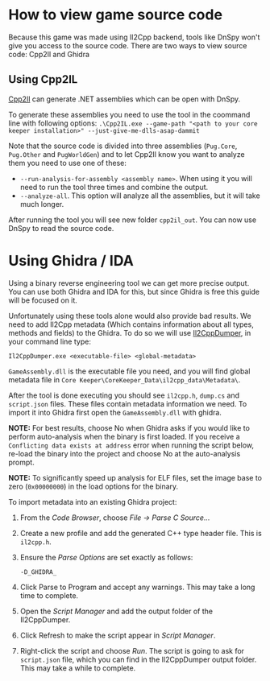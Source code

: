 # How to view game source code
Because this game was made using Il2Cpp backend, tools like DnSpy won't give you access to the source code. There are two ways to view source code: Cpp2Il and Ghidra

## Using Cpp2IL
[Cpp2Il](https://github.com/SamboyCoding/Cpp2IL) can generate .NET assemblies which can be open with DnSpy.

To generate these assemblies you need to use the tool in the coommand line with following options: `.\Cpp2IL.exe --game-path "<path to your core keeper installation>" --just-give-me-dlls-asap-dammit`

Note that the source code is divided into three assemblies (`Pug.Core`, `Pug.Other` and `PugWorldGen`) and to let Cpp2Il know you want to analyze them you need to use one of these:
- `--run-analysis-for-assembly <assembly name>`. When using it you will need to run the tool three times and combine the output. 
- `--analyze-all`. This option will analyze all the assemblies, but it will take much longer.

After running the tool you will see new folder `cpp2il_out`. You can now use DnSpy to read the source code.

# Using Ghidra / IDA
Using a binary reverse engineering tool we can get more precise output. You can use both Ghidra and IDA for this, but since Ghidra is free this guide will be focused on it. 

Unfortunately using these tools alone would also provide bad results. We need to add Il2Cpp metadata (Which contains information about all types, methods and fields) to the Ghidra. To do so we will use [Il2CppDumper](https://github.com/Perfare/Il2CppDumper), in your command line type:
```
Il2CppDumper.exe <executable-file> <global-metadata>
```
`GameAssembly.dll` is the executable file you need, and you will find global metadata file in `Core Keeper\CoreKeeper_Data\il2cpp_data\Metadata\`.

After the tool is done executing you should see `il2cpp.h`, `dump.cs` and `script.json` files. These files contain metadata information we need. To import it into Ghidra first open the `GameAssembly.dll` with ghidra.

**NOTE:** For best results, choose No when Ghidra asks if you would like to perform auto-analysis when the binary is first loaded. If you receive a `Conflicting data exists at address` error when running the script below, re-load the binary into the project and choose No at the auto-analysis prompt.

**NOTE:** To significantly speed up analysis for ELF files, set the image base to zero (`0x00000000`) in the load options for the binary.

To import metadata into an existing Ghidra project:

1. From the _Code Browser_, choose _File -> Parse C Source..._
2. Create a new profile and add the generated C++ type header file. This is `il2cpp.h`.
3. Ensure the _Parse Options_ are set exactly as follows:

   `-D_GHIDRA_`

4. Click Parse to Program and accept any warnings. This may take a long time to complete.
5. Open the _Script Manager_ and add the output folder of the Il2CppDumper.
6. Click Refresh to make the script appear in _Script Manager_.
7. Right-click the script and choose _Run_. The script is going to ask for `script.json` file, which you can find in the Il2CppDumper output folder. This may take a while to complete.
